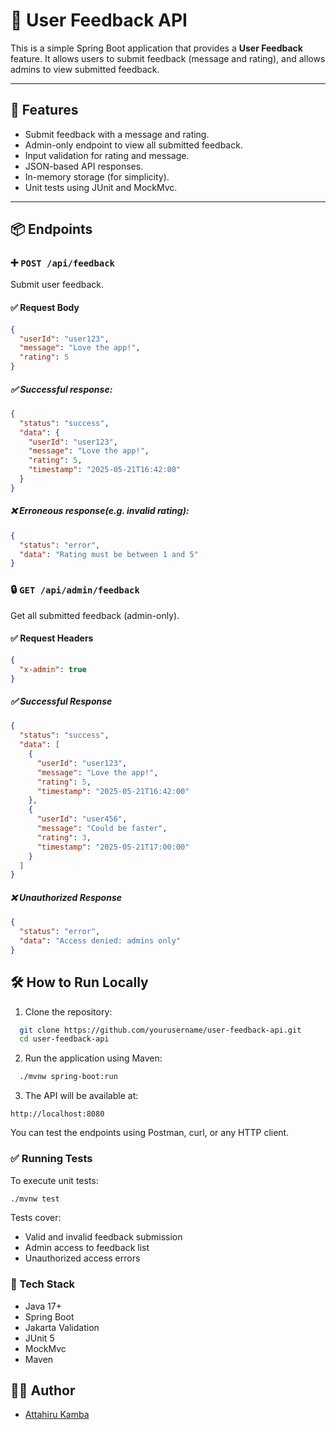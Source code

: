 # 📝 User Feedback API

This is a simple Spring Boot application that provides a **User Feedback** feature. It allows users to submit feedback (message and rating), and allows admins to view submitted feedback.

---

## 🚀 Features

- Submit feedback with a message and rating.
- Admin-only endpoint to view all submitted feedback.
- Input validation for rating and message.
- JSON-based API responses.
- In-memory storage (for simplicity).
- Unit tests using JUnit and MockMvc.

---

## 📦 Endpoints

### ➕ `POST /api/feedback`

Submit user feedback.

#### ✅ Request Body

```json
{
  "userId": "user123",
  "message": "Love the app!",
  "rating": 5
}
```
##### ✅ Successful response:
```json
{
  "status": "success",
  "data": {
    "userId": "user123",
    "message": "Love the app!",
    "rating": 5,
    "timestamp": "2025-05-21T16:42:00"
  }
}
```
##### ❌ Erroneous response(e.g. invalid rating):
```json
{
  "status": "error",
  "data": "Rating must be between 1 and 5"
}
```

### 🔒 `GET /api/admin/feedback`
Get all submitted feedback (admin-only).

#### ✅ Request Headers
```json
{
  "x-admin": true
}
```

##### ✅ Successful Response
```json
{
  "status": "success",
  "data": [
    {
      "userId": "user123",
      "message": "Love the app!",
      "rating": 5,
      "timestamp": "2025-05-21T16:42:00"
    },
    {
      "userId": "user456",
      "message": "Could be faster",
      "rating": 3,
      "timestamp": "2025-05-21T17:00:00"
    }
  ]
}
```

##### ❌ Unauthorized Response
```json
{
  "status": "error",
  "data": "Access denied: admins only"
}
```

## 🛠️ How to Run Locally
1. Clone the repository:
```bash
  git clone https://github.com/yourusername/user-feedback-api.git
  cd user-feedback-api
```

2. Run the application using Maven:
```bash
  ./mvnw spring-boot:run
```

3. The API will be available at:

  `http://localhost:8080`

You can test the endpoints using Postman, curl, or any HTTP client.

### ✅ Running Tests

To execute unit tests:
```bash
./mvnw test
```

Tests cover:
- Valid and invalid feedback submission
- Admin access to feedback list
- Unauthorized access errors

### 🧱 Tech Stack
- Java 17+
- Spring Boot
- Jakarta Validation
- JUnit 5
- MockMvc
- Maven

## 👨‍💻 Author
- [Attahiru Kamba](https://github.com/Bappa-Kamba)
